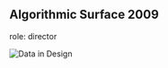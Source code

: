 ## Algorithmic Surface 2009

role: director


![Data in Design](https://namjulee.github.io/njs-lab-public/project/2008-autodesk-opening-work/2008-autodesk-opening-work.jpg)
